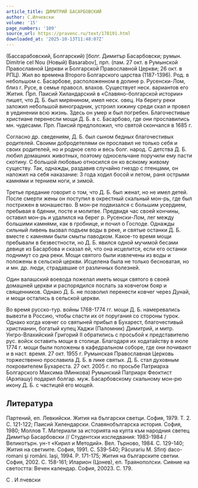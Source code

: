 ```yaml
---
article_title: ДИМИТРИЙ БАСАРБОВСКИЙ
author: С.Илчевски
volume: '15'
page_numbers: '109'
source_url: https://pravenc.ru/text/178191.html
downloaded_at: '2025-10-13T11:48:07Z'
---
```


(Бассарабовский, Болгарский) [болг. Димитър Басарбовски; румын. Dimitrie cel Nou (Новый) Basarabov], прп. (пам. 27 окт. в Румынской Православной Церкви и Болгарской Православной Церкви; 26 окт. в РПЦ). Жил во времена Второго Болгарского царства (1187-1396). Род. в небольшом с. Басарбове, расположенном в долине р. Русенски-Лом, близ г. Русе, в семье правосл. влахов. Существует неск. вариантов его Жития. Прп. Паисий Хиландарский в «Славяно-болгарской истории» пишет, что Д. Б. был мирянином, имел неск. овец. На берегу реки заложил небольшой виноградник, устроил хижину среди скал и провел в уединении всю жизнь. Здесь он умер и был погребен. Благочестивые христиане перенесли мощи Д. Б. в с. Басарбово, где они прославились мн. чудесами. Прп. Паисий предположил, что святой скончался в 1685 г.

Согласно др. сведениям, Д. Б. был сыном бедных благочестивых родителей. Своими добродетелями он прославил не только себя и своих родителей, но и родное село и весь болг. народ. С детства Д. Б. любил домашних животных, поэтому односельчане поручили ему пасти скотину. С большой любовью относился он ко всякому живому существу. Так, однажды, раздавив случайно гнездо с птенцами, он наложил на себя наказание: 3 года ходил босой и летом, раня острыми камнями и тернием ноги, и зимой.

Третье предание говорит о том, что Д. Б. был женат, но не имел детей. После смерти жены он поступил в окрестный скальный мон-рь, где был пострижен в монашество. В мон-ре подвизался с большим усердием, пребывая в бдении, посте и молитве. Предвидя час своей кончины, оставил мон-рь и удалился на берег р. Русенски-Лом, лег между большими камнями, как в гробнице, и почил о Господе. Однажды сильный ливень вызвал подъем воды в реке, и святые останки Д. Б. вместе с камнями были смыты паводком. Какое-то время мощи пребывали в безвестности, но Д. Б. явился одной мучимой бесами девице из Басарбова и сказал ей, что она исцелится, если его останки поднимут со дна реки. Мощи святого были извлечены из воды и положены в сельской церкви. Исцелена была не только бесноватая, но и мн. др. люди, страдавшие от различных болезней.

Один валашский воевода пожелал иметь мощи святого в своей домашней церкви и распорядился послать за ковчегом бояр и священников. Однако Д. Б. не позволил перенести ковчег через Дунай, и мощи остались в сельской церкви.

Во время русско-тур. войны 1768-1774 гг. мощи Д. Б. намеревались вывезти в Россию, чтобы спасти их от поругания со стороны турок. Однако когда ковчег со святыней прибыл в Бухарест, благочестивый христианин, богатый купец Хаджи (Паломник) Димитрий, и митр. Унгро-Влахийский Григорий II обратились с просьбой к представителю рус. войск оставить мощи в столице. Благодаря их ходатайству в июле 1774 г. мощи были положены в кафедральном соборе, где они почивают и в наст. время. 27 окт. 1955 г. Румынская Православная Церковь торжественно прославила Д. Б. в лике святых. Д. Б. стал духовным покровителем Бухареста. 27 окт. 2005 г. по просьбе Патриарха Болгарского Максима (Минкова) Румынский Патриарх Феоктист (Арэпашу) подарил болгар. муж. Басарбовскому скальному мон-рю икону Д. Б. с частицей его мощей.

## Литература

Партений, еп. Левкийски. Жития на български светци. София, 1979. Т. 2. С. 121-122; Паисий Хилендарски. Славянобългарска история. София, 1980; Моллов Т. Материали за историята на култа към народния светец Димитър Басарбовски // Студентски изследвания: 1983-1984 / Великотърн. ун-т «Кирил и Методий». Вел. Търново, 1984. С. 129-140; Жития на светиите. София, 1991. С. 539-540; Păcurariu M. Sfinţi daco-romani şi români. Iaşi, 1994. P. 171-175; Жития на българските светии. София, 2002. С. 158-161; Иларион (Цонев), еп. Траянополски. Сияние на светостта: Вечен календар. София, 20023. С. 179.

С .  И лчевски
